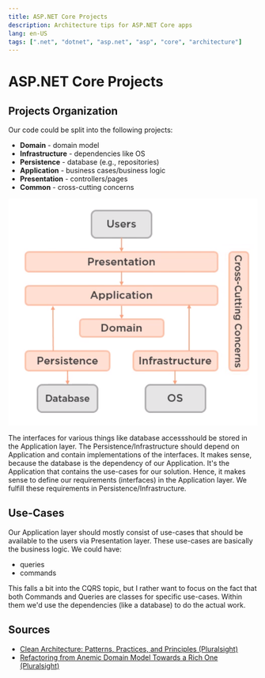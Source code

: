 ```yaml
---
title: ASP.NET Core Projects
description: Architecture tips for ASP.NET Core apps
lang: en-US
tags: [".net", "dotnet", "asp.net", "asp", "core", "architecture"]
---
```


# ASP.NET Core Projects

## Projects Organization

Our code could be split into the following projects:

- **Domain** - domain model
- **Infrastructure** - dependencies like OS
- **Persistence** - database (e.g., repositories)
- **Application** - business cases/business logic
- **Presentation** - controllers/pages
- **Common** - cross-cutting concerns

![](./assets/domain-focued-arch.png)

The interfaces for various things like database accessshould be stored in the
Application layer. The Persistence/Infrastructure should depend on Application
and contain implementations of the interfaces. It makes sense, because the
database is the dependency of our Application. It's the Application that
contains the use-cases for our solution. Hence, it makes sense to define our
requirements (interfaces) in the Application layer. We fulfill these
requirements in Persistence/Infrastructure.

## Use-Cases

Our Application layer should mostly consist of use-cases that should be
available to the users via Presentation layer. These use-cases are basically the
business logic. We could have:

- queries
- commands

This falls a bit into the CQRS topic, but I rather want to focus on the fact
that both Commands and Queries are classes for specific use-cases. Within them
we'd use the dependencies (like a database) to do the actual work.

## Sources

- [Clean Architecture: Patterns, Practices, and Principles
  (Pluralsight)](https://app.pluralsight.com/library/courses/clean-architecture-patterns-practices-principles)
- [Refactoring from Anemic Domain Model Towards a Rich One
  (Pluralsight)](https://app.pluralsight.com/library/courses/refactoring-anemic-domain-model)